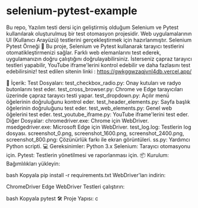 # selenium-pytest-example
Bu repo, Yazılım testi dersi için geliştirmiş olduğum Selenium ve Pytest kullanılarak oluşturulmuş bir test otomasyon projesidir. Web uygulamalarının UI (Kullanıcı Arayüzü) testlerini gerçekleştirmek için hazırlanmıştır.
Selenium Pytest Örneği 🚀
Bu proje, Selenium ve Pytest kullanarak tarayıcı testlerini otomatikleştirmenizi sağlar. Farklı web elemanlarını test ederek, uygulamanızın doğru çalıştığını doğrulayabilirsiniz. İsterseniz çapraz tarayıcı testleri yapabilir, YouTube iframe'lerini kontrol edebilir ve daha fazlasını test edebilirsiniz! test edilen sitenin linki : https://gwkggwzaqjvnl4db.vercel.app/



🚀 İçerik:
Test Dosyaları:
test_checkbox_radio.py: Onay kutuları ve radyo butonlarını test eder.
test_cross_browser.py: Chrome ve Edge tarayıcıları üzerinde çapraz tarayıcı testi yapar.
test_dropdown.py: Açılır menü öğelerinin doğruluğunu kontrol eder.
test_header_elements.py: Sayfa başlık öğelerinin doğruluğunu test eder.
test_web_elements.py: Genel web öğelerini test eder.
test_youtube_iframe.py: YouTube iframe'lerini test eder.
Diğer Dosyalar:
chromedriver.exe: Chrome için WebDriver.
msedgedriver.exe: Microsoft Edge için WebDriver.
test_log.log: Testlerin log dosyası.
screenshot_0.png, screenshot_1600.png, screenshot_2400.png, screenshot_800.png: Çözünürlük farkı ile ekran görüntüleri.
ss.py: Yardımcı Python scripti.
💻 Gereksinimler:
Python 3.x
Selenium: Tarayıcı otomasyonu için.
Pytest: Testlerin yönetilmesi ve raporlanması için.
📦 Kurulum:
Bağımlılıkları yükleyin:

bash
Kopyala
pip install -r requirements.txt
WebDriver'ları indirin:

ChromeDriver
Edge WebDriver
Testleri çalıştırın:

bash
Kopyala
pytest
🛠 Proje Yapısı:
c






